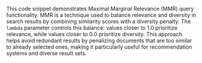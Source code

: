 This code snippet demonstrates Maximal Marginal Relevance (MMR) query functionality. MMR is a technique used to balance relevance and diversity in search results by combining similarity scores with a diversity penalty. The `lambda` parameter controls this balance: values closer to 1.0 prioritize relevance, while values closer to 0.0 prioritize diversity. This approach helps avoid redundant results by penalizing documents that are too similar to already selected ones, making it particularly useful for recommendation systems and diverse result sets.